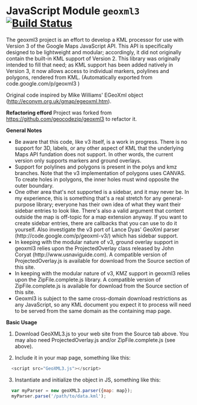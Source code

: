 JavaScript Module ``geoxml3`` [![Build Status](https://travis-ci.org/evoWeb/geoxml3.svg?branch=master)](https://travis-ci.org/evoWeb/geoxml3)
=================

The geoxml3 project is an effort to develop a KML processor for use with Version 3 of the Google Maps JavaScript API. This API is specifically designed to be lightweight and modular; accordingly, it did not originally contain the built-in KML support of Version 2. This library was originally intended to fill that need; as KML support has been added natively in Version 3, it now allows access to individual markers, polylines and polygons, rendered from KML. (Automatically exported from code.google.com/p/geoxml3
)

Original code inspired by Mike Williams' EGeoXml object (http://econym.org.uk/gmap/egeoxml.htm).

**Refactoring efford**
Project was forked from https://github.com/geocodezip/geoxml3 to refactor it.

**General Notes**
<ul>
<li>Be aware that this code, like v3 itself, is a work in progress. There is no support for 3D, labels, or any other aspect of KML that the underlying Maps API fundation does not support. In other words, the current version only supports markers and ground overlays.
<li>Support for polylines and polygons is present in the polys and kmz branches. Note that the v3 implementation of polygons uses CANVAS. To create holes in polygons, the inner holes must wind opposite the outer boundary.
<li>One other area that's not supported is a sidebar, and it may never be. In my experience, this is something that's a real stretch for any general-purpose library; everyone has their own idea of what they want their sidebar entries to look like. There's also a valid argument that content outside the map is off-topic for a map extension anyway. If you want to create sidebar entries, there are callbacks that you can use to do it yourself. Also investigate the v3 port of Lance Dyas' GeoXml parser (http://code.google.com/p/geoxml-v3/) which has sidebar support.
<li>In keeping with the modular nature of v3, ground overlay support in geoxml3 relies upon the  ProjectedOverlay  class released by John Coryat (http://www.usnaviguide.com). A compatible version of  ProjectedOverlay.js  is available for download from the Source section of this site.
<li>In keeping with the modular nature of v3, KMZ support in geoxml3 relies upon the  ZipFile.complete.js  library. A compatible version of  ZipFile.complete.js  is available for download from the Source section of this site.
<li>Geoxml3 is subject to the same cross-domain download restrictions as any JavaScript, so any KML document you expect it to process will need to be served from the same domain as the containing map page.
</ul>

**Basic Usage**

1. Download  GeoXML3.js  to your web site from the Source tab above. You may also need  ProjectedOverlay.js  and/or  ZipFile.complete.js  (see above).

2. Include it in your map page, something like this:

````javascript
  <script src="GeoXML3.js"></script>
````

3. Instantiate and initialize the object in JS, something like this:

````javascript
  var myParser = new geoXML3.parser({map: map});
  myParser.parse('/path/to/data.kml');
````
